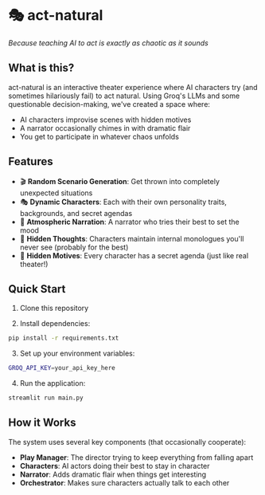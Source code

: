 # 🎭 act-natural

*Because teaching AI to act is exactly as chaotic as it sounds*

## What is this?

act-natural is an interactive theater experience where AI characters try (and sometimes hilariously fail) to act natural. Using Groq's LLMs and some questionable decision-making, we've created a space where:

- AI characters improvise scenes with hidden motives
- A narrator occasionally chimes in with dramatic flair
- You get to participate in whatever chaos unfolds

## Features

- 🎬 **Random Scenario Generation**: Get thrown into completely unexpected situations
- 🎭 **Dynamic Characters**: Each with their own personality traits, backgrounds, and secret agendas
- 📜 **Atmospheric Narration**: A narrator who tries their best to set the mood
- 🤔 **Hidden Thoughts**: Characters maintain internal monologues you'll never see (probably for the best)
- 🎯 **Hidden Motives**: Every character has a secret agenda (just like real theater!)

## Quick Start

1. Clone this repository

2. Install dependencies:

```bash
pip install -r requirements.txt
```

3. Set up your environment variables:

```bash
GROQ_API_KEY=your_api_key_here
```

4. Run the application:

```bash
streamlit run main.py
```

## How it Works

The system uses several key components (that occasionally cooperate):

- **Play Manager**: The director trying to keep everything from falling apart
- **Characters**: AI actors doing their best to stay in character
- **Narrator**: Adds dramatic flair when things get interesting
- **Orchestrator**: Makes sure characters actually talk to each other